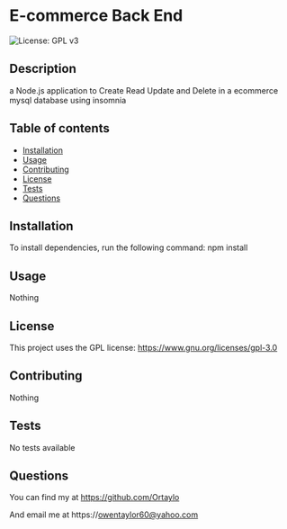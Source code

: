 # E-commerce Back End 
![License: GPL v3](https://img.shields.io/badge/License-GPLv3-blue.svg)
## Description 
a Node.js application to Create Read Update and Delete in a ecommerce mysql database using insomnia


## Table of contents

- [Installation](#installation)
- [Usage](#usage)
- [Contributing](#contributing)
- [License](#license)
- [Tests](#tests)
- [Questions](#questions)

## Installation 
 To install dependencies, run the following command: npm install

    
## Usage
Nothing 
## License
This project uses the GPL license:  https://www.gnu.org/licenses/gpl-3.0 
## Contributing
Nothing 
## Tests
 No tests available
## Questions
 You can find my at https://github.com/Ortaylo

 And email me at https://owentaylor60@yahoo.com
